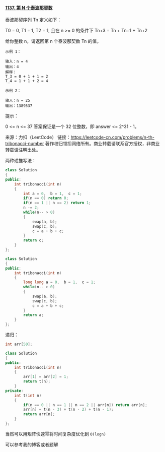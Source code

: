 #### [1137. 第 N 个泰波那契数](https://leetcode-cn.com/problems/n-th-tribonacci-number/)



泰波那契序列 Tn 定义如下： 

T0 = 0, T1 = 1, T2 = 1, 且在 n >= 0 的条件下 Tn+3 = Tn + Tn+1 + Tn+2

给你整数 n，请返回第 n 个泰波那契数 Tn 的值。

 ```
示例 1：

输入：n = 4
输出：4
解释：
T_3 = 0 + 1 + 1 = 2
T_4 = 1 + 1 + 2 = 4

示例 2：

输入：n = 25
输出：1389537
 ```

提示：

0 <= n <= 37
答案保证是一个 32 位整数，即 answer <= 2^31 - 1。

来源：力扣（LeetCode）
链接：https://leetcode-cn.com/problems/n-th-tribonacci-number
著作权归领扣网络所有。商业转载请联系官方授权，非商业转载请注明出处。

两种递推写法：

```cpp
class Solution 
{
public:
    int tribonacci(int n) 
    {
        int a = 0,  b = 1,  c = 1;
        if(n == 0) return 0;
        if(n == 1 || n == 2) return 1;
        n -= 2;
        while(n-- > 0)
        {
            swap(a, b);
            swap(c, b);
            c = a + b + c;
        }
        return c;
    }
};
```



```cpp
class Solution 
{
public:
    int tribonacci(int n) 
    {
        long long a = 0,  b = 1,  c = 1;
        while(n-- > 0)
        {
            swap(a, b);
            swap(c, b);
            c = a + b + c;
        }
        return a;
    }
};
```

递归：

```cpp
int arr[50];

class Solution 
{
public:
    int tribonacci(int n) 
    {
        arr[1] = arr[2] = 1;
        return t(n);
    }
private:
    int t(int n)
    {
        if(n == 0 || n == 1 || n == 2 || arr[n]) return arr[n];
        arr[n] = t(n - 3) + t(n - 2) + t(n - 1);
        return arr[n];
    }
};
```

当然可以用矩阵快速幂将时间复杂度优化到 `O(logn)`

可以参考我的博客或者题解